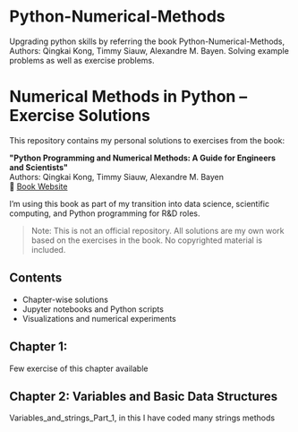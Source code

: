 # Python-Numerical-Methods
Upgrading python skills by referring the book Python-Numerical-Methods, Authors: Qingkai Kong, Timmy Siauw, Alexandre M. Bayen. Solving example problems as well as exercise problems.
# Numerical Methods in Python – Exercise Solutions

This repository contains my personal solutions to exercises from the book:

**"Python Programming and Numerical Methods: A Guide for Engineers and Scientists"**  
Authors: Qingkai Kong, Timmy Siauw, Alexandre M. Bayen  
📘 [Book Website](https://www.num-methods.com)

I’m using this book as part of my transition into data science, scientific computing, and Python programming for R&D roles.

> Note: This is not an official repository. All solutions are my own work based on the exercises in the book. No copyrighted material is included.

## Contents
- Chapter-wise solutions
- Jupyter notebooks and Python scripts
- Visualizations and numerical experiments


## Chapter 1: 
Few exercise of this chapter available


## Chapter 2: Variables and Basic Data Structures

Variables_and_strings_Part_1, in this I have coded many strings methods
